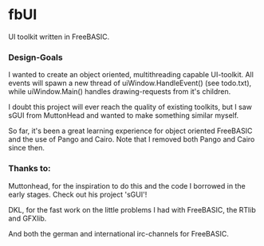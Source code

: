 # fbUI

UI toolkit written in FreeBASIC.

### Design-Goals

I wanted to create an object oriented, multithreading capable UI-toolkit. All events will spawn a new thread of uiWindow.HandleEvent() (see todo.txt), while uiWindow.Main() handles drawing-requests from it's children. 

I doubt this project will ever reach the quality of existing toolkits, but I saw sGUI from MuttonHead and wanted to make something similar myself. 

So far, it's been a great learning experience for object oriented FreeBASIC and the use of Pango and Cairo. Note that I removed both Pango and Cairo since then.

### Thanks to:

Muttonhead, for the inspiration to do this and the code I borrowed in the early stages. Check out his project 'sGUI'!

DKL, for the fast work on the little problems I had with FreeBASIC, the RTlib and GFXlib.

And both the german and international irc-channels for FreeBASIC.
